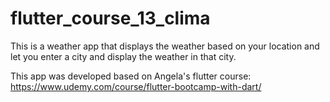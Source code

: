 # flutter_course_13_clima

This is a weather app that displays the weather based on your location and let you enter a city and display the weather in that city.

This app was developed based on Angela's flutter course:
    https://www.udemy.com/course/flutter-bootcamp-with-dart/ 
